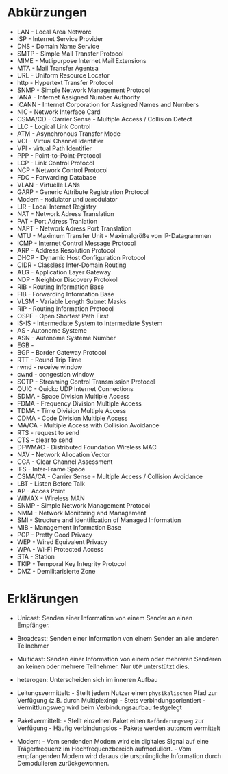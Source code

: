 # Abkürzungen

- LAN       - Local Area Networc
- ISP       - Internet Service Provider
- DNS       - Domain Name Service
- SMTP      - Simple Mail Transfer Protocol
- MIME      - Mutlipurpose Internet Mail Extensions 
- MTA       - Mail Transfer Agentsa
- URL       - Uniform Resource Locator
- http      - Hypertext Transfer Protocol
- SNMP      - Simple Network Management Protocol 
- IANA      - Internet Assigned Number Authority
- ICANN     - Internet Corporation for Assigned Names and Numbers 
- NIC       - Network Interface Card
- CSMA/CD   - Carrier Sense - Multiple Access / Collision Detect
- LLC       - Logical Link Control
- ATM       - Asynchronous Transfer Mode
- VCI       - Virtual Channel Identifier
- VPI       - virtual Path Identifier
- PPP       - Point-to-Point-Protocol
- LCP       - Link Control Protocol
- NCP       - Network Control Protocol
- FDC       - Forwarding Database
- VLAN      - Virtuelle LANs
- GARP      - Generic Attribute Registration Protocol
- Modem     - `Mo`dulator und `Dem`odulator
- LIR       - Local Internet Registry
- NAT       - Network Adress Translation
- PAT       - Port Adress Tranlation
- NAPT      - Network Adress Port Translation
- MTU       - Maximum Transfer Unit                                     - Maximalgröße von IP-Datagrammen
- ICMP      - Internet Control Message Protocol
- ARP       - Address Resolution Protocol
- DHCP      - Dynamic Host Configuration Protocol
- CIDR      - Classless Inter-Domain Routing
- ALG       - Application Layer Gateway
- NDP       - Neighbor Discovery Protokoll
- RIB       - Routing Information Base
- FIB       - Forwarding Information Base
- VLSM      - Variable Length Subnet Masks
- RIP       - Routing Information Protocol
- OSPF      - Open Shortest Path First
- IS-IS     - Intermediate System to Intermediate System
- AS        - Autonome Systeme
- ASN       - Autonome Systeme Number
- EGB       - 
- BGP       - Border Gateway Protocol
- RTT       - Round Trip Time
- rwnd      - receive window
- cwnd      - congestion window
- SCTP      - Streaming Control Transmission Protocol
- QUIC      - Quickc UDP Internet Connections
- SDMA      - Space Division Multiple Access
- FDMA      - Frequency Division Multiple Access
- TDMA      - Time Division Multiple Access
- CDMA      - Code Division Multiple Access
- MA/CA     - Multiple Access with Collision Avoidance
- RTS       - request to send
- CTS       - clear to send
- DFWMAC    - Distributed Foundation Wireless MAC
- NAV       - Network Allocation Vector
- CCA       - Clear Channel Assessment
- IFS       - Inter-Frame Space
- CSMA/CA   - Carrier Sense - Multiple Access / Collision Avoidance
- LBT       - Listen Before Talk
- AP        - Acces Point
- WIMAX     - Wireless MAN
- SNMP      - Simple Network Management Protocol
- NMM       - Network Monitoring and Management
- SMI       - Structure and Identification of Managed Information
- MIB       - Management Information Base
- PGP       - Pretty Good Privacy
- WEP       - Wired Equivalent Privacy
- WPA       - Wi-Fi Protected Access
- STA       - Station
- TKIP      - Temporal Key Integrity Protocol
- DMZ       - Demilitarisierte Zone

# Erklärungen

- Unicast: Senden einer Information von einem Sender an einen Empfänger. 
- Broadcast: Senden einer Information von einem Sender an alle anderen Teilnehmer
- Multicast: Senden einer Information von einem oder mehreren Senderen an keinen oder mehrere Teilnehmer. Nur `UDP` unterstützt dies. 

- heterogen: Unterscheiden sich im inneren Aufbau
- Leitungsvermittelt: 
        - Stellt jedem Nutzer einen `physikalischen` Pfad zur Verfügung (z.B. durch Multiplexing)
        - Stets verbindungsorientiert
        - Vermittlungsweg wird beim Verbindungsaufbau festgelegt
- Paketvermittelt:
        - Stellt einzelnen Paket einen `Beförderungsweg` zur Verfügung
        - Häufig verbindungslos
        - Pakete werden autonom vermittelt
- Modem:
        - Vom sendenden Modem wird ein digitales Signal auf eine Trägerfrequenz im Hochfrequenzbereich aufmoduliert.
        - Vom empfangenden Modem wird daraus die ursprüngliche Information durch Demodulieren zurückgewonnen.